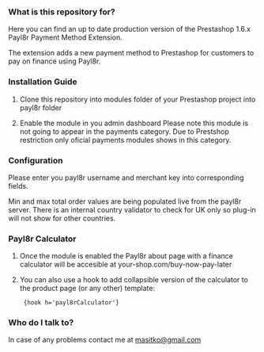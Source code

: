 ### What is this repository for? ###

Here you can find an up to date production version of the Prestashop 1.6.x Payl8r Payment Method Extension.

The extension adds a new payment method to Prestashop for customers to pay on finance using Payl8r.


### Installation Guide ###

1. Clone this repository into modules folder of your Prestashop project into payl8r folder

2. Enable the module in you admin dashboard
  Please note this module is not going to appear in the payments category.
  Due to Prestshop restriction only oficial payments modules shows in this category.

### Configuration ###

Please enter you payl8r username and merchant key into corresponding fields.

Min and max total order values are being populated live from the payl8r server.
There is an internal country validator to check for UK only so plug-in will not show for other countries.

### Payl8r Calculator ###

1. Once the module is enabled the Payl8r about page with a finance calculator will be accesible at your-shop.com/buy-now-pay-later
2. You can also use a hook to add collapsible version of the calculator to the product page (or any other) template:

		{hook h='payl8rCalculator'}
    

### Who do I talk to? ###

In case of any problems contact me at masitko@gmail.com
